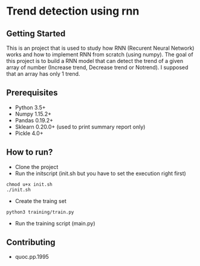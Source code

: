 # Trend detection using rnn
## Getting Started
This is an project that is used to study how RNN (Recurent Neural Network) works and how to implement RNN from scratch (using numpy). The goal of this project is to build a RNN model that can detect the trend of a given array of number (Increase trend, Decrease trend or Notrend). I supposed that an array has only 1 trend.

## Prerequisites
- Python 3.5+
- Numpy 1.15.2+
- Pandas 0.19.2+
- Sklearn 0.20.0+ (used to print summary report only)
- Pickle 4.0+

## How to run?
- Clone the project
- Run the initscript (init.sh but you have to set the execution right first)
```
chmod u+x init.sh
./init.sh
```
- Create the traing set
```
python3 training/train.py
```
- Run the training script (main.py)

## Contributing
- quoc.pp.1995
